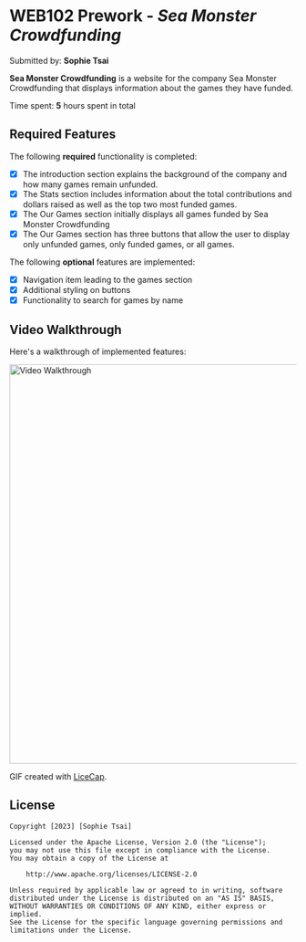 # WEB102 Prework - *Sea Monster Crowdfunding*

Submitted by: **Sophie Tsai**

**Sea Monster Crowdfunding** is a website for the company Sea Monster Crowdfunding that displays information about the games they have funded.

Time spent: **5** hours spent in total

## Required Features

The following **required** functionality is completed:

* [X] The introduction section explains the background of the company and how many games remain unfunded.
* [X] The Stats section includes information about the total contributions and dollars raised as well as the top two most funded games.
* [X] The Our Games section initially displays all games funded by Sea Monster Crowdfunding
* [X] The Our Games section has three buttons that allow the user to display only unfunded games, only funded games, or all games.

The following **optional** features are implemented:

* [X] Navigation item leading to the games section
* [X] Additional styling on buttons
* [X] Functionality to search for games by name  

## Video Walkthrough

Here's a walkthrough of implemented features:

<img src='walkthrough.gif' title='Video Walkthrough' width='700' alt='Video Walkthrough' />

GIF created with [LiceCap](http://www.cockos.com/licecap/).  

## License

    Copyright [2023] [Sophie Tsai]

    Licensed under the Apache License, Version 2.0 (the "License");
    you may not use this file except in compliance with the License.
    You may obtain a copy of the License at

        http://www.apache.org/licenses/LICENSE-2.0

    Unless required by applicable law or agreed to in writing, software
    distributed under the License is distributed on an "AS IS" BASIS,
    WITHOUT WARRANTIES OR CONDITIONS OF ANY KIND, either express or implied.
    See the License for the specific language governing permissions and
    limitations under the License.
